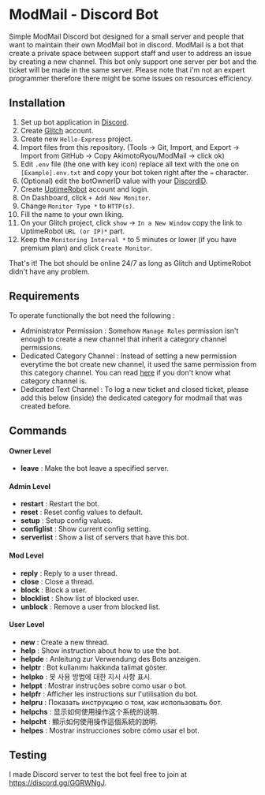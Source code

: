 # ModMail - Discord Bot

Simple ModMail Discord bot designed for a small server and people that want to maintain their own ModMail bot in discord. 
ModMail is a bot that create a private space between support staff and user to address an issue by creating a new channel. 
This bot only support one server per bot and the ticket will be made in the same server.
Please note that i'm not an expert programmer therefore there might be some issues on resources efficiency.

## Installation

1. Set up bot application in [Discord](https://discordjs.guide/preparations/setting-up-a-bot-application.html#your-token).
2. Create [Glitch](https://glitch.com/) account.
3. Create new `Hello-Express` project.
4. Import files from this repository. (Tools -> Git, Import, and Export -> Import from GitHub -> Copy AkimotoRyou/ModMail -> click ok)
5. Edit `.env` file (the one with key icon) replace all text with the one on `[Example].env.txt` and copy your bot token right after the `=` character.
6. (Optional) edit the botOwnerID value with your [DiscordID](https://support.discordapp.com/hc/en-us/articles/206346498-Where-can-I-find-my-User-Server-Message-ID-).
7. Create [UptimeRobot](https://uptimerobot.com/) account and login.
8. On Dashboard, click `+ Add New Monitor`.
9. Change `Monitor Type *` to `HTTP(s)`.
10. Fill the name to your own liking.
11. On your Glitch project, click `show` -> `In a New Window` copy the link to UptimeRobot `URL (or IP)*` part.
12. Keep the `Monitoring Interval *` to 5 minutes or lower (if you have premium plan) and click `Create Monitor`.

That's it! The bot should be online 24/7 as long as Glitch and UptimeRobot didn't have any problem.

## Requirements

To operate functionally the bot need the following :
* Administrator Permission : Somehow `Manage Roles` permission isn't enough to create a new channel that inherit a category channel permissions.
* Dedicated Category Channel : Instead of setting a new permission everytime the bot create new channel, it used the same permission from this category channel. You can read [here](https://support.discordapp.com/hc/en-us/articles/115001580171-Channel-Categories-101) if you don't know what category channel is. 
* Dedicated Text Channel : To log a new ticket and closed ticket, please add this below (inside) the dedicated category for modmail that was created before.

## Commands

#### Owner Level 
  * **leave** : Make the bot leave a specified server.
#### Admin Level
  * **restart** : Restart the bot.
  * **reset** : Reset config values to default.
  * **setup** : Setup config values.
  * **configlist** : Show current config setting.
  * **serverlist** : Show a list of servers that have this bot.
#### Mod Level
  * **reply** : Reply to a user thread.
  * **close** : Close a thread.
  * **block** : Block a user.
  * **blocklist** : Show list of blocked user.
  * **unblock** : Remove a user from blocked list.
#### User Level
  * **new** : Create a new thread.
  * **help** : Show instruction about how to use the bot.
  * **helpde** : Anleitung zur Verwendung des Bots anzeigen.
  * **helptr** : Bot kullanımı hakkında talimat göster.
  * **helpko** : 봇 사용 방법에 대한 지시 사항 표시.
  * **helppt** : Mostrar instruções sobre como usar o bot.
  * **helpfr** : Afficher les instructions sur l'utilisation du bot.
  * **helpru** : Показать инструкцию о том, как использовать бот.
  * **helpchs** : 显示如何使用操作这个系统的说明.
  * **helpcht** : 顯示如何使用操作這個系統的說明.
  * **helpes** : Mostrar instrucciones sobre cómo usar el bot.

## Testing

I made Discord server to test the bot feel free to join at https://discord.gg/GGRWNgJ.
